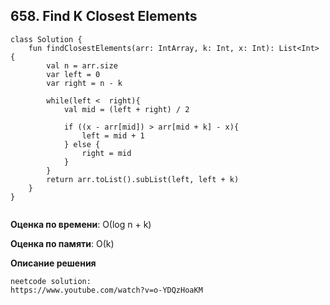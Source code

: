 ## 658. Find K Closest Elements


```
class Solution {
    fun findClosestElements(arr: IntArray, k: Int, x: Int): List<Int> {
        val n = arr.size
        var left = 0
        var right = n - k

        while(left <  right){
            val mid = (left + right) / 2

            if ((x - arr[mid]) > arr[mid + k] - x){
                left = mid + 1
            } else {
                right = mid
            }
        }
        return arr.toList().subList(left, left + k)
    }
}


```

**Оценка по времени**: О(log n + k)


**Оценка по памяти**: О(k)


**Описание решения**
```
neetcode solution:
https://www.youtube.com/watch?v=o-YDQzHoaKM

```